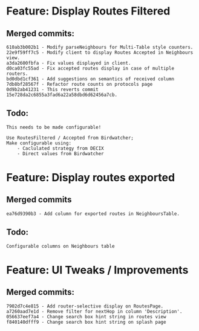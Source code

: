 

# Feature: Display Routes Filtered

## Merged commits:
    
    610ab3b002b1 - Modify parseNeighbours for Multi-Table style counters.
    22e9f59ff7c5 - Modify client to display Routes Accepted in Neighbours view.
    a3da2600fbfa - Fix values displayed in client.
    d0ca03fc55ad - Fix accepted routes display in case of multiple routers.
    bd0dbd1cf361 - Add suggestions on semantics of received column
    7db8bf28567f - Refactor route counts on protocols page
    0d9b2ab41231 - This reverts commit 15e728da2c6855a3fad6a22a58dbd6d62456a7cb.

## Todo:
    
    This needs to be made configurable!
   
    Use RoutesFiltered / Accepted from Birdwatcher;
    Make configurable using:
        - Caclulated strategy from DECIX
        - Direct values from Birdwatcher


# Feature: Display routes exported

## Merged commits
    
    ea76d9390b3 - Add column for exported routes in NeighboursTable. 

## Todo:
    
    Configurable columns on Neighbours table


# Feature: UI Tweaks / Improvements
    
## Merged commits:

    7902d7c4e815 - Add router-selective display on RoutesPage.
    a7260aad7e1d - Remove filter for nextHop in column 'Description'.
    056637eef7a4 - Change search box hint string in routes view
    f840140dfff9 - Change search box hint string on splash page

